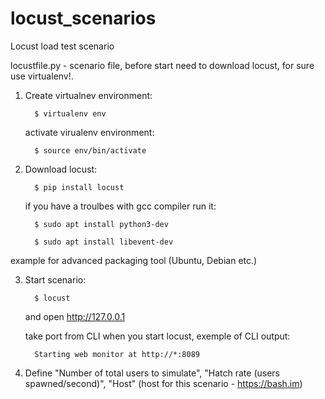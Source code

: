 # locust_scenarios
Locust load test scenario

locustfile.py - scenario file, before start need to download locust, for sure use virtualenv!.

1. Create virtualnev environment: 

         $ virtualenv env
   
   activate virualenv environment:

         $ source env/bin/activate

2. Download locust:

         $ pip install locust
   
   if you have a troulbes with gcc compiler run it: 
         
         $ sudo apt install python3-dev
         
         $ sudo apt install libevent-dev
   
example for advanced packaging tool (Ubuntu, Debian etc.)

3. Start scenario: 

         $ locust 
   
   and open http://127.0.0.1
   
   take port from CLI when you start locust, exemple of CLI output: 

         Starting web monitor at http://*:8089
   
4. Define "Number of total users to simulate", "Hatch rate (users spawned/second)", "Host" (host for this scenario - https://bash.im)
